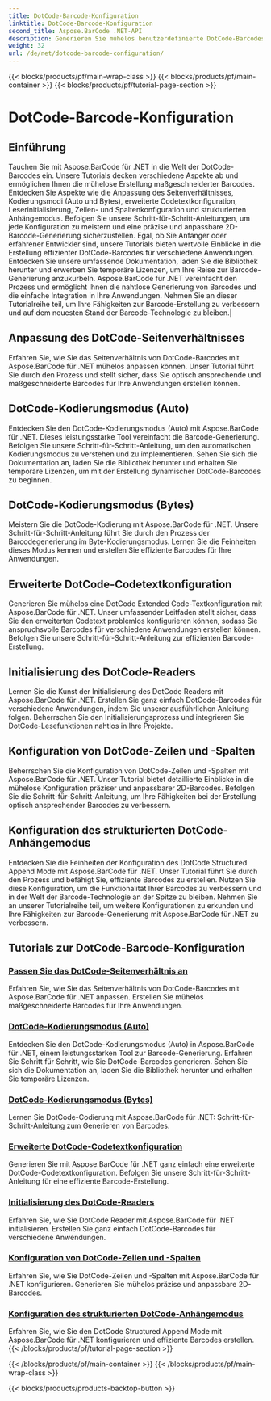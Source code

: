 ```yaml
---
title: DotCode-Barcode-Konfiguration
linktitle: DotCode-Barcode-Konfiguration
second_title: Aspose.BarCode .NET-API
description: Generieren Sie mühelos benutzerdefinierte DotCode-Barcodes mit Aspose.BarCode .NET. Lernen Sie Seitenverhältnis, Codierungsmodi, erweiterten Codetext und Reader-Initialisierung kennen.
weight: 32
url: /de/net/dotcode-barcode-configuration/
---
```


{{< blocks/products/pf/main-wrap-class >}}
{{< blocks/products/pf/main-container >}}
{{< blocks/products/pf/tutorial-page-section >}}

# DotCode-Barcode-Konfiguration


## Einführung
Tauchen Sie mit Aspose.BarCode für .NET in die Welt der DotCode-Barcodes ein. Unsere Tutorials decken verschiedene Aspekte ab und ermöglichen Ihnen die mühelose Erstellung maßgeschneiderter Barcodes. Entdecken Sie Aspekte wie die Anpassung des Seitenverhältnisses, Kodierungsmodi (Auto und Bytes), erweiterte Codetextkonfiguration, Leserinitialisierung, Zeilen- und Spaltenkonfiguration und strukturierten Anhängemodus. Befolgen Sie unsere Schritt-für-Schritt-Anleitungen, um jede Konfiguration zu meistern und eine präzise und anpassbare 2D-Barcode-Generierung sicherzustellen. Egal, ob Sie Anfänger oder erfahrener Entwickler sind, unsere Tutorials bieten wertvolle Einblicke in die Erstellung effizienter DotCode-Barcodes für verschiedene Anwendungen. Entdecken Sie unsere umfassende Dokumentation, laden Sie die Bibliothek herunter und erwerben Sie temporäre Lizenzen, um Ihre Reise zur Barcode-Generierung anzukurbeln. Aspose.BarCode für .NET vereinfacht den Prozess und ermöglicht Ihnen die nahtlose Generierung von Barcodes und die einfache Integration in Ihre Anwendungen. Nehmen Sie an dieser Tutorialreihe teil, um Ihre Fähigkeiten zur Barcode-Erstellung zu verbessern und auf dem neuesten Stand der Barcode-Technologie zu bleiben.|

## Anpassung des DotCode-Seitenverhältnisses
Erfahren Sie, wie Sie das Seitenverhältnis von DotCode-Barcodes mit Aspose.BarCode für .NET mühelos anpassen können. Unser Tutorial führt Sie durch den Prozess und stellt sicher, dass Sie optisch ansprechende und maßgeschneiderte Barcodes für Ihre Anwendungen erstellen können.

## DotCode-Kodierungsmodus (Auto)
Entdecken Sie den DotCode-Kodierungsmodus (Auto) mit Aspose.BarCode für .NET. Dieses leistungsstarke Tool vereinfacht die Barcode-Generierung. Befolgen Sie unsere Schritt-für-Schritt-Anleitung, um den automatischen Kodierungsmodus zu verstehen und zu implementieren. Sehen Sie sich die Dokumentation an, laden Sie die Bibliothek herunter und erhalten Sie temporäre Lizenzen, um mit der Erstellung dynamischer DotCode-Barcodes zu beginnen.

## DotCode-Kodierungsmodus (Bytes)
Meistern Sie die DotCode-Kodierung mit Aspose.BarCode für .NET. Unsere Schritt-für-Schritt-Anleitung führt Sie durch den Prozess der Barcodegenerierung im Byte-Kodierungsmodus. Lernen Sie die Feinheiten dieses Modus kennen und erstellen Sie effiziente Barcodes für Ihre Anwendungen.

## Erweiterte DotCode-Codetextkonfiguration
Generieren Sie mühelos eine DotCode Extended Code-Textkonfiguration mit Aspose.BarCode für .NET. Unser umfassender Leitfaden stellt sicher, dass Sie den erweiterten Codetext problemlos konfigurieren können, sodass Sie anspruchsvolle Barcodes für verschiedene Anwendungen erstellen können. Befolgen Sie unsere Schritt-für-Schritt-Anleitung zur effizienten Barcode-Erstellung.

## Initialisierung des DotCode-Readers
Lernen Sie die Kunst der Initialisierung des DotCode Readers mit Aspose.BarCode für .NET. Erstellen Sie ganz einfach DotCode-Barcodes für verschiedene Anwendungen, indem Sie unserer ausführlichen Anleitung folgen. Beherrschen Sie den Initialisierungsprozess und integrieren Sie DotCode-Lesefunktionen nahtlos in Ihre Projekte.

## Konfiguration von DotCode-Zeilen und -Spalten
Beherrschen Sie die Konfiguration von DotCode-Zeilen und -Spalten mit Aspose.BarCode für .NET. Unser Tutorial bietet detaillierte Einblicke in die mühelose Konfiguration präziser und anpassbarer 2D-Barcodes. Befolgen Sie die Schritt-für-Schritt-Anleitung, um Ihre Fähigkeiten bei der Erstellung optisch ansprechender Barcodes zu verbessern.

## Konfiguration des strukturierten DotCode-Anhängemodus

Entdecken Sie die Feinheiten der Konfiguration des DotCode Structured Append Mode mit Aspose.BarCode für .NET. Unser Tutorial führt Sie durch den Prozess und befähigt Sie, effiziente Barcodes zu erstellen. Nutzen Sie diese Konfiguration, um die Funktionalität Ihrer Barcodes zu verbessern und in der Welt der Barcode-Technologie an der Spitze zu bleiben. Nehmen Sie an unserer Tutorialreihe teil, um weitere Konfigurationen zu erkunden und Ihre Fähigkeiten zur Barcode-Generierung mit Aspose.BarCode für .NET zu verbessern.

## Tutorials zur DotCode-Barcode-Konfiguration
### [Passen Sie das DotCode-Seitenverhältnis an](./dotcode-aspect-ratio-customization/)
Erfahren Sie, wie Sie das Seitenverhältnis von DotCode-Barcodes mit Aspose.BarCode für .NET anpassen. Erstellen Sie mühelos maßgeschneiderte Barcodes für Ihre Anwendungen.
### [DotCode-Kodierungsmodus (Auto)](./dotcode-encoding-mode-auto/)
Entdecken Sie den DotCode-Kodierungsmodus (Auto) in Aspose.BarCode für .NET, einem leistungsstarken Tool zur Barcode-Generierung. Erfahren Sie Schritt für Schritt, wie Sie DotCode-Barcodes generieren. Sehen Sie sich die Dokumentation an, laden Sie die Bibliothek herunter und erhalten Sie temporäre Lizenzen.
### [DotCode-Kodierungsmodus (Bytes)](./dotcode-encoding-mode-bytes/)
Lernen Sie DotCode-Codierung mit Aspose.BarCode für .NET: Schritt-für-Schritt-Anleitung zum Generieren von Barcodes.
### [Erweiterte DotCode-Codetextkonfiguration](./dotcode-extended-code-text-configuration/)
Generieren Sie mit Aspose.BarCode für .NET ganz einfach eine erweiterte DotCode-Codetextkonfiguration. Befolgen Sie unsere Schritt-für-Schritt-Anleitung für eine effiziente Barcode-Erstellung.
### [Initialisierung des DotCode-Readers](./dotcode-reader-initialization/)
Erfahren Sie, wie Sie DotCode Reader mit Aspose.BarCode für .NET initialisieren. Erstellen Sie ganz einfach DotCode-Barcodes für verschiedene Anwendungen.
### [Konfiguration von DotCode-Zeilen und -Spalten](./dotcode-rows-columns-configuration/)
Erfahren Sie, wie Sie DotCode-Zeilen und -Spalten mit Aspose.BarCode für .NET konfigurieren. Generieren Sie mühelos präzise und anpassbare 2D-Barcodes.
### [Konfiguration des strukturierten DotCode-Anhängemodus](./dotcode-structured-append-mode-configuration/)
Erfahren Sie, wie Sie den DotCode Structured Append Mode mit Aspose.BarCode für .NET konfigurieren und effiziente Barcodes erstellen.
{{< /blocks/products/pf/tutorial-page-section >}}

{{< /blocks/products/pf/main-container >}}
{{< /blocks/products/pf/main-wrap-class >}}

{{< blocks/products/products-backtop-button >}}
